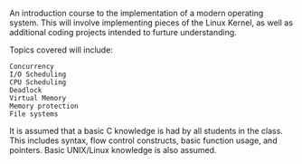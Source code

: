 An introduction course to the implementation of a modern operating system. This will involve implementing pieces of the Linux Kernel, as well as additional coding projects intended to furture understanding.

Topics covered will include:

    Concurrency
    I/O Scheduling
    CPU Scheduling
    Deadlock
    Virtual Memory
    Memory protection
    File systems
    
It is assumed that a basic C knowledge is had by all students in the class. This includes syntax, flow control constructs, basic function usage, and pointers. Basic UNIX/Linux knowledge is also assumed. 
